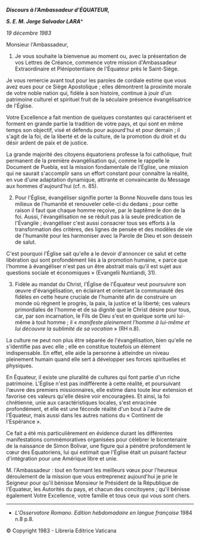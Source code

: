 ***Discours à l’Ambassadeur d’ÉQUATEUR,***

***S. E. M. Jorge Salvador LARA****

*19 décembre 1983*

Monsieur l'Ambassadeur,

1. Je vous souhaite la bienvenue au moment ou, avec la présentation de vos Lettres de Créance, commence votre mission d'Ambassadeur Extraordinaire et Plénipotentiaire de l'Équateur près le Saint-Siège.

Je vous remercie avant tout pour les paroles de cordiale estime que vous avez eues pour ce Siège Apostolique ; elles démontrent la proximité morale de votre noble nation qui, fidèle à son histoire, continue à jouir d'un patrimoine culturel et spirituel fruit de la séculaire présence évangélisatrice de l'Église.

Votre Excellence a fait mention de quelques constantes qui caractérisent et forment en grande partie la tradition de votre pays, et qui sont en même temps son objectif, visé et défendu pour aujourd'hui et pour demain ; il s'agit de la foi, de la liberté et de la culture, de la promotion du droit et du désir ardent de paix et de justice.

La grande majorité des citoyens équatoriens professe la foi catholique, fruit permanent de la première évangélisation qui, comme le rappelle le Document de Puebla, est la mission fondamentale de l'Église, une mission qui ne saurait s'accomplir sans un effort constant pour connaître la réalité, en vue d'une adaptation dynamique, attirante et convaincante du Message aux hommes d'aujourd'hui (cf. n. 85).

2. Pour l'Église, évangéliser signifie porter la Bonne Nouvelle dans tous les milieux de l'humanité et renouveler celle-ci du dedans ; pour cette raison il faut que chaque homme reçoive, par le baptême le don de la foi. Aussi, l'évangélisation ne se réduit pas à la seule prédication de l'Évangile ; évangéliser c'est aussi consacrer tous ses efforts à la transformation des critères, des lignes de pensée et des modèles de vie de l'humanité pour les harmoniser avec la Parole de Dieu et son dessein de salut.

C'est pourquoi l'Église sait qu'elle a le devoir d'annoncer ce salut et cette libération qui sont profondément liés à la promotion humaine, « parce que l'homme à évangéliser n'est pas un être abstrait mais qu'il est sujet aux questions sociale et économiques » (Evangelii Nuntiandi, 31).

3. Fidèle au mandat du Christ, l'Église de l'Équateur veut poursuivre son œuvre d'évangélisation, en éclairant et orientant la communauté des fidèles en cette heure cruciale de l'humanité afin de construire un monde où règnent le progrès, la paix, la justice et la liberté; ces valeurs primordiales de l'homme et de sa dignité que le Christ désire pour tous, car, par son incarnation, le Fils de Dieu s'est en quelque sorte uni lui-même à tout homme ; il « *manifeste pleinement l'homme à lui-même et lui découvre la sublimité de sa vocation* » (RH n.8).

La culture ne peut non plus être séparée de l'évangélisation, bien qu'elle ne s'identifie pas avec elle ; elle en constitue toutefois un élément indispensable. En effet, elle aide la personne à atteindre un niveau pleinement humain quand elle sert à développer ses forces spirituelles et physiques.

En Équateur, il existe une pluralité de cultures qui font partie d'un riche patrimoine. L'Église n'est pas indifférente à cette réalité, et poursuivant l’œuvre des premiers missionnaires, elle estime dans toute leur extension et favorise ces valeurs qu'elle désire voir encouragées. Et ainsi, la foi chrétienne, unie aux caractéristiques locales, s'est enracinée profondément, et elle est une féconde réalité d'un bout à l'autre de l'Équateur, mais aussi dans les autres nations du « Continent de l'Espérance ».

Ce fait a été mis particulièrement en évidence durant les différentes manifestations commémoratives organisées pour célébrer le bicentenaire de la naissance de Simon Bolivar, une figure qui a pénétré profondément le cœur des Équatoriens, lui qui estimait que l'Église était un puisant facteur d'intégration pour une Amérique libre et unie.

M. l'Ambassadeur : tout en formant les meilleurs vœux pour l'heureux déroulement de la mission que vous entreprenez aujourd'hui je prie le Seigneur pour qu'il bénisse Monsieur le Président de la République de l'Équateur, les Autorités du pays, et chacun des concitoyens ; qu'il bénisse également Votre Excellence, votre famille et tous ceux qui vous sont chers.

* * *

* *L'Osservatore Romano. Edition hebdomadaire en langue française* 1984 n.8 p.8.

© Copyright 1983 - Libreria Editrice Vaticana